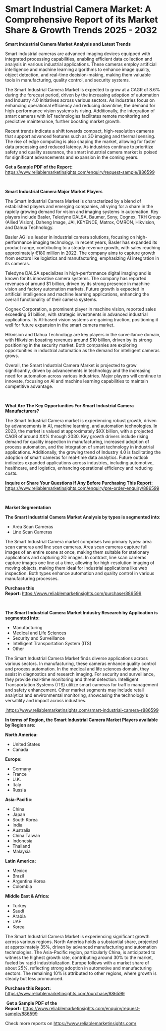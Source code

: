 <p><h1>Smart Industrial Camera Market: A Comprehensive Report of its Market Share & Growth Trends 2025 - 2032</h1></p><p><strong>Smart Industrial Camera Market Analysis and Latest Trends</strong></p>
<p><p>Smart industrial cameras are advanced imaging devices equipped with integrated processing capabilities, enabling efficient data collection and analysis in various industrial applications. These cameras employ artificial intelligence and machine learning algorithms to enhance image quality, object detection, and real-time decision-making, making them valuable tools in manufacturing, quality control, and security systems.</p><p>The Smart Industrial Camera Market is expected to grow at a CAGR of 8.6% during the forecast period, driven by the increasing adoption of automation and Industry 4.0 initiatives across various sectors. As industries focus on enhancing operational efficiency and reducing downtime, the demand for high-performance vision systems is rising. Additionally, the integration of smart cameras with IoT technologies facilitates remote monitoring and predictive maintenance, further boosting market growth.</p><p>Recent trends indicate a shift towards compact, high-resolution cameras that support advanced features such as 3D imaging and thermal sensing. The rise of edge computing is also shaping the market, allowing for faster data processing and reduced latency. As industries continue to prioritize safety and quality assurance, the smart industrial camera market is poised for significant advancements and expansion in the coming years.</p></p>
<p><strong>Get a Sample PDF of the Report:&nbsp;</strong> <a href="https://www.reliablemarketinsights.com/enquiry/request-sample/886599?utm_campaign=2129&utm_medium=2&utm_source=Github&utm_content=ia&utm_term=17022025&utm_id=smart-industrial-camera">https://www.reliablemarketinsights.com/enquiry/request-sample/886599</a></p>
<p>&nbsp;</p>
<p><strong>Smart Industrial Camera Major Market Players</strong></p>
<p><p>The Smart Industrial Camera Market is characterized by a blend of established players and emerging companies, all vying for a share in the rapidly growing demand for vision and imaging systems in automation. Key players include Basler, Teledyne DALSA, Baumer, Sony, Cognex, TKH Group (Allied Vision), Daheng Image, JAI, KEYENCE, Matrox, OMRON, Hikvision, and Dahua Technology.</p><p>Basler AG is a leader in industrial camera solutions, focusing on high-performance imaging technology. In recent years, Basler has expanded its product range, contributing to a steady revenue growth, with sales reaching approximately €180 million in 2022. The company aims to capture growth from sectors like logistics and manufacturing, emphasizing AI integration in its cameras.</p><p>Teledyne DALSA specializes in high-performance digital imaging and is known for its innovative camera systems. The company has reported revenues of around $1 billion, driven by its strong presence in machine vision and factory automation markets. Future growth is expected in artificial intelligence and machine learning applications, enhancing the overall functionality of their camera systems.</p><p>Cognex Corporation, a prominent player in machine vision, reported sales exceeding $1 billion, with strategic investments in advanced industrial applications. Its AI-based vision systems are gaining traction, positioning it well for future expansion in the smart camera market.</p><p>Hikvision and Dahua Technology are key players in the surveillance domain, with Hikvision boasting revenues around $10 billion, driven by its strong positioning in the security market. Both companies are exploring opportunities in industrial automation as the demand for intelligent cameras grows.</p><p>Overall, the Smart Industrial Camera Market is projected to grow significantly, driven by advancements in technology and the increasing need for automation across various industries. Major players will continue to innovate, focusing on AI and machine learning capabilities to maintain competitive advantage.</p></p>
<p>&nbsp;</p>
<p><strong>What Are The Key Opportunities For Smart Industrial Camera Manufacturers?</strong></p>
<p><p>The Smart Industrial Camera market is experiencing robust growth, driven by advancements in AI, machine learning, and automation technologies. In 2023, the market is valued at approximately $XX billion, with a projected CAGR of around XX% through 2030. Key growth drivers include rising demand for quality inspection in manufacturing, increased adoption of process automation, and the integration of smart technology in industrial applications. Additionally, the growing trend of Industry 4.0 is facilitating the adoption of smart cameras for real-time data analytics. Future outlook indicates expanded applications across industries, including automotive, healthcare, and logistics, enhancing operational efficiency and reducing costs.</p></p>
<p><strong>Inquire or Share Your Questions If Any Before Purchasing This Report:</strong> <a href="https://www.reliablemarketinsights.com/enquiry/pre-order-enquiry/886599?utm_campaign=2129&utm_medium=2&utm_source=Github&utm_content=ia&utm_term=17022025&utm_id=smart-industrial-camera">https://www.reliablemarketinsights.com/enquiry/pre-order-enquiry/886599</a></p>
<p>&nbsp;</p>
<p><strong>Market Segmentation</strong></p>
<p><strong>The Smart Industrial Camera Market Analysis by types is segmented into:</strong></p>
<p><ul><li>Area Scan Cameras</li><li>Line Scan Cameras</li></ul></p>
<p><p>The Smart Industrial Camera market comprises two primary types: area scan cameras and line scan cameras. Area scan cameras capture full images of an entire scene at once, making them suitable for stationary applications and capturing 2D images. In contrast, line scan cameras capture images one line at a time, allowing for high-resolution imaging of moving objects, making them ideal for industrial applications like web inspection. Both types enhance automation and quality control in various manufacturing processes.</p></p>
<p><strong>Purchase this Report:&nbsp;</strong><a href="https://www.reliablemarketinsights.com/purchase/886599?utm_campaign=2129&utm_medium=2&utm_source=Github&utm_content=ia&utm_term=17022025&utm_id=smart-industrial-camera">https://www.reliablemarketinsights.com/purchase/886599</a></p>
<p>&nbsp;</p>
<p><strong>The Smart Industrial Camera Market Industry Research by Application is segmented into:</strong></p>
<p><ul><li>Manufacturing</li><li>Medical and Life Sciences</li><li>Security and Surveillance</li><li>Intelligent Transportation System (ITS)</li><li>Other</li></ul></p>
<p><p>The Smart Industrial Camera Market finds diverse applications across various sectors. In manufacturing, these cameras enhance quality control and process automation. In the medical and life sciences domain, they assist in diagnostics and research imaging. For security and surveillance, they provide real-time monitoring and threat detection. Intelligent Transportation Systems (ITS) utilize smart cameras for traffic management and safety enhancement. Other market segments may include retail analytics and environmental monitoring, showcasing the technology's versatility and impact across industries.</p></p>
<p><a href="https://www.reliablemarketinsights.com/smart-industrial-camera-r886599?utm_campaign=2129&utm_medium=2&utm_source=Github&utm_content=ia&utm_term=17022025&utm_id=smart-industrial-camera">&nbsp;https://www.reliablemarketinsights.com/smart-industrial-camera-r886599</a></p>
<p><strong>In terms of Region, the Smart Industrial Camera Market Players available by Region are:</strong></p>
<p>
    <p> <strong> North America: </strong>
        <ul>
            <li>United States</li>
            <li>Canada</li>
        </ul>
        </p> 
    <p> <strong> Europe: </strong>
        <ul>
            <li>Germany</li>
            <li>France</li>
            <li>U.K.</li>
            <li>Italy</li>
            <li>Russia</li>
        </ul>
        </p> 
    <p> <strong> Asia-Pacific: </strong>
        <ul>
            <li>China</li>
            <li>Japan</li>
            <li>South Korea</li>
            <li>India</li>
            <li>Australia</li>
            <li>China Taiwan</li>
            <li>Indonesia</li>
            <li>Thailand</li>
            <li>Malaysia</li>
        </ul>
        </p> 
    <p> <strong> Latin America: </strong>
        <ul>
            <li>Mexico</li>
            <li>Brazil</li>
            <li>Argentina Korea</li>
            <li>Colombia</li>
        </ul>
        </p> 
    <p> <strong> Middle East & Africa: </strong>
        <ul>
            <li>Turkey</li>
            <li>Saudi</li>
            <li>Arabia</li>
            <li>UAE</li>
            <li>Korea</li>
        </ul>
    </p>
    </p>
<p><p>The Smart Industrial Camera Market is experiencing significant growth across various regions. North America holds a substantial share, projected at approximately 35%, driven by advanced manufacturing and automation technologies. The Asia-Pacific region, particularly China, is anticipated to witness the highest growth rate, contributing around 30% to the market, fueled by rapid industrialization. Europe follows with a market share of about 25%, reflecting strong adoption in automotive and manufacturing sectors. The remaining 10% is attributed to other regions, where growth is steady but less pronounced.</p></p>
<p><strong>Purchase this Report: </strong><a href="https://www.reliablemarketinsights.com/purchase/886599?utm_campaign=2129&utm_medium=2&utm_source=Github&utm_content=ia&utm_term=17022025&utm_id=smart-industrial-camera">https://www.reliablemarketinsights.com/purchase/886599</a></p>
<p>&nbsp;<strong>Get a Sample PDF of the Report:&nbsp;&nbsp;</strong><a href="https://www.reliablemarketinsights.com/enquiry/request-sample/886599?utm_campaign=2129&utm_medium=2&utm_source=Github&utm_content=ia&utm_term=17022025&utm_id=smart-industrial-camera">https://www.reliablemarketinsights.com/enquiry/request-sample/886599</a></p>
<p><strong></strong></p>
<p>Check more reports on <a href="https://www.reliablemarketinsights.com/?utm_campaign=2129&utm_medium=2&utm_source=Github&utm_content=ia&utm_term=17022025&utm_id=smart-industrial-camera">https://www.reliablemarketinsights.com/</a></p>